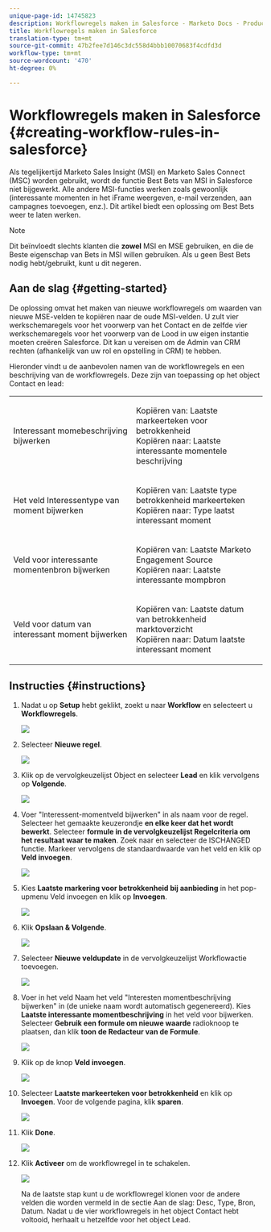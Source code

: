 ```yaml
---
unique-page-id: 14745823
description: Workflowregels maken in Salesforce - Marketo Docs - Productdocumentatie
title: Workflowregels maken in Salesforce
translation-type: tm+mt
source-git-commit: 47b2fee7d146c3dc558d4bbb10070683f4cdfd3d
workflow-type: tm+mt
source-wordcount: '470'
ht-degree: 0%

---
```



# Workflowregels maken in Salesforce {#creating-workflow-rules-in-salesforce}

Als tegelijkertijd Marketo Sales Insight (MSI) en Marketo Sales Connect (MSC) worden gebruikt, wordt de functie Best Bets van MSI in Salesforce niet bijgewerkt. Alle andere MSI-functies werken zoals gewoonlijk (interessante momenten in het iFrame weergeven, e-mail verzenden, aan campagnes toevoegen, enz.). Dit artikel biedt een oplossing om Best Bets weer te laten werken.

>[!NOTE]
>
>Dit beïnvloedt slechts klanten die **zowel** MSI en MSE gebruiken, en die de Beste eigenschap van Bets in MSI willen gebruiken. Als u geen Best Bets nodig hebt/gebruikt, kunt u dit negeren.

## Aan de slag {#getting-started}

De oplossing omvat het maken van nieuwe workflowregels om waarden van nieuwe MSE-velden te kopiëren naar de oude MSI-velden. U zult vier werkschemaregels voor het voorwerp van het Contact en de zelfde vier werkschemaregels voor het voorwerp van de Lood in uw eigen instantie moeten creëren Salesforce. Dit kan u vereisen om de Admin van CRM rechten (afhankelijk van uw rol en opstelling in CRM) te hebben.

Hieronder vindt u de aanbevolen namen van de workflowregels en een beschrijving van de workflowregels. Deze zijn van toepassing op het object Contact en lead:

<table> 
 <colgroup> 
  <col> 
  <col> 
 </colgroup> 
 <tbody> 
  <tr> 
   <td>Interessant momebeschrijving bijwerken</td> 
   <td><p>Kopiëren van: Laatste markeerteken voor betrokkenheid<br>Kopiëren naar: Laatste interessante momentele beschrijving</p></td> 
  </tr> 
  <tr> 
   <td>Het veld Interessentype van moment bijwerken</td> 
   <td><p>Kopiëren van: Laatste type betrokkenheid markeerteken<br>Kopiëren naar: Type laatst interessant moment</p></td> 
  </tr> 
  <tr> 
   <td>Veld voor interessante momentenbron bijwerken</td> 
   <td><p>Kopiëren van: Laatste Marketo Engagement Source<br>Kopiëren naar: Laatste interessante mompbron</p></td> 
  </tr> 
  <tr> 
   <td>Veld voor datum van interessant moment bijwerken</td> 
   <td><p>Kopiëren van: Laatste datum van betrokkenheid marktoverzicht<br>Kopiëren naar: Datum laatste interessant moment</p></td> 
  </tr> 
 </tbody> 
</table>

## Instructies {#instructions}

1. Nadat u op **Setup** hebt geklikt, zoekt u naar **Workflow** en selecteert u **Workflowregels**.

   ![](assets/one-1.png)

1. Selecteer **Nieuwe regel**.

   ![](assets/two-1.png)

1. Klik op de vervolgkeuzelijst Object en selecteer **Lead** en klik vervolgens op **Volgende**.

   ![](assets/three-1.png)

1. Voer &quot;Interessent-momentveld bijwerken&quot; in als naam voor de regel. Selecteer het gemaakte keuzerondje **en elke keer dat het wordt bewerkt**. Selecteer **formule in de vervolgkeuzelijst Regelcriteria om het resultaat waar te maken**. Zoek naar en selecteer de ISCHANGED functie. Markeer vervolgens de standaardwaarde van het veld en klik op **Veld invoegen**.

   ![](assets/four-1.png)

1. Kies **Laatste markering voor betrokkenheid bij aanbieding** in het pop-upmenu Veld invoegen en klik op **Invoegen**.

   ![](assets/five-1.png)

1. Klik **Opslaan &amp; Volgende**.

   ![](assets/6.png)

1. Selecteer **Nieuwe veldupdate** in de vervolgkeuzelijst Workflowactie toevoegen.

   ![](assets/seven.png)

1. Voer in het veld Naam het veld &quot;Interesten momentbeschrijving bijwerken&quot; in (de unieke naam wordt automatisch gegenereerd). Kies **Laatste interessante momentbeschrijving** in het veld voor bijwerken. Selecteer **Gebruik een formule om nieuwe waarde** radioknoop te plaatsen, dan klik **toon de Redacteur van de Formule**.

   ![](assets/eight.png)

1. Klik op de knop **Veld invoegen**.

   ![](assets/9a.png)

1. Selecteer **Laatste markeerteken voor betrokkenheid** en klik op **Invoegen**. Voor de volgende pagina, klik **sparen**.

   ![](assets/nine.png)

1. Klik **Done**.

   ![](assets/twelve.png)

1. Klik **Activeer** om de workflowregel in te schakelen.

   ![](assets/thirteen.png)

   Na de laatste stap kunt u de workflowregel klonen voor de andere velden die worden vermeld in de sectie Aan de slag: Desc, Type, Bron, Datum. Nadat u de vier workflowregels in het object Contact hebt voltooid, herhaalt u hetzelfde voor het object Lead.

